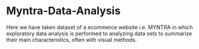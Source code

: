 # Myntra-Data-Analysis
Here we have taken dataset of a ecommerce website i.e. MYNTRA in which exploratory data analysis is performed to analyzing data sets to summarize their main characteristics, often with visual methods.
